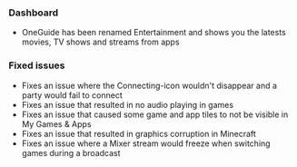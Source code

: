 ### Dashboard
- OneGuide has been renamed Entertainment and shows you the latests movies, TV shows and streams from apps

### Fixed issues
- Fixes an issue where the Connecting-icon wouldn't disappear and a party would fail to connect
- Fixes an issue that resulted in no audio playing in games
- Fixes an issue that caused some game and app tiles to not be visible in My Games & Apps
- Fixes an issue that resulted in graphics corruption in Minecraft
- Fixes an issue where a Mixer stream would freeze when switching games during a broadcast